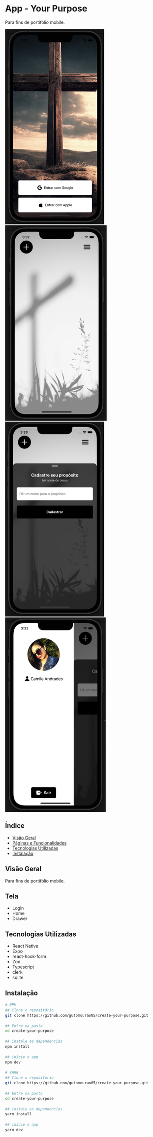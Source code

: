# App - Your Purpose

Para fins de portifólio mobile.

![Alt text](./assets/view/1.png)
![Alt text](./assets/view/2.png)
![Alt text](./assets/view/3.png)
![Alt text](./assets/view/4.png)

## Índice

- [Visão Geral](#visão-geral)
- [Páginas e Funcionalidades](#Funcionalidades)
- [Tecnologias Utilizadas](#tecnologias-utilizadas)
- [Instalação](#instalação)

## Visão Geral

Para fins de portifólio mobile.

## Tela
 - Login
 - Home
 - Drawer


## Tecnologias Utilizadas

- React Native
- Expo
- react-hook-form
- Zod
- Typescript
- clerk
- sqlite

## Instalação

```bash
# NPM
## Clone o repositório
git clone https://github.com/gutomourao05/create-your-purpose.git

## Entre na pasta
cd create-your-purpose

## instale as dependencias
npm install

## inicie o app
npm dev

# YARN
## Clone o repositório
git clone https://github.com/gutomourao05/create-your-purpose.git

## Entre na pasta
cd create-your-purpose

## instale as dependencias
yarn install

## inicie o app
yarn dev
